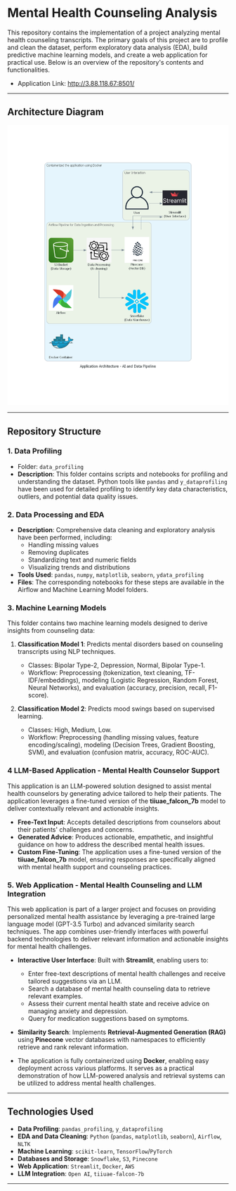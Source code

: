 # Mental Health Counseling Analysis

This repository contains the implementation of a project analyzing mental health counseling transcripts. The primary goals of this project are to profile and clean the dataset, perform exploratory data analysis (EDA), build predictive machine learning models, and create a web application for practical use. Below is an overview of the repository's contents and functionalities.

- Application Link: http://3.88.118.67:8501/
---

## Architecture Diagram

<img src="https://github.com/devmithun7/Legacy-Task/blob/main/architecture_diagram_task.png" alt="Architecture Diagram" width="600"/>

---

## Repository Structure
### 1. **Data Profiling**
- Folder: `data_profiling`
- **Description**: This folder contains scripts and notebooks for profiling and understanding the dataset. Python tools like `pandas` and `y_dataprofiling` have been used for detailed profiling to identify key data characteristics, outliers, and potential data quality issues.

### 2. **Data Processing and EDA**
- **Description**: Comprehensive data cleaning and exploratory analysis have been performed, including:
  - Handling missing values
  - Removing duplicates
  - Standardizing text and numeric fields
  - Visualizing trends and distributions
- **Tools Used**: `pandas`, `numpy`, `matplotlib`, `seaborn`, `ydata_profiling`
- **Files**: The corresponding notebooks for these steps are available in the Airflow and Machine Learning Model folders.

### 3. **Machine Learning Models**

This folder contains two machine learning models designed to derive insights from counseling data:

1. **Classification Model 1**: Predicts mental disorders based on counseling transcripts using NLP techniques.
   - Classes: Bipolar Type-2, Depression, Normal, Bipolar Type-1.
   - Workflow: Preprocessing (tokenization, text cleaning, TF-IDF/embeddings), modeling (Logistic Regression, Random Forest, Neural Networks), and evaluation (accuracy, precision, recall, F1-score).

2. **Classification Model 2**: Predicts mood swings based on supervised learning.
   - Classes: High, Medium, Low.
   - Workflow: Preprocessing (handling missing values, feature encoding/scaling), modeling (Decision Trees, Gradient Boosting, SVM), and evaluation (confusion matrix, accuracy, ROC-AUC).


### 4 **LLM-Based Application - Mental Health Counselor Support**

This application is an LLM-powered solution designed to assist mental health counselors by generating advice tailored to help their patients. The application leverages a fine-tuned version of the **tiiuae_falcon_7b** model to deliver contextually relevant and actionable insights.

- **Free-Text Input**: Accepts detailed descriptions from counselors about their patients' challenges and concerns.
- **Generated Advice**: Produces actionable, empathetic, and insightful guidance on how to address the described mental health issues.
- **Custom Fine-Tuning**: The application uses a fine-tuned version of the **tiiuae_falcon_7b** model, ensuring responses are specifically aligned with mental health support and counseling practices.



### 5. **Web Application - Mental Health Counseling and LLM Integration**

This web application is part of a larger project and focuses on providing personalized mental health assistance by leveraging a pre-trained large language model (GPT-3.5 Turbo) and advanced similarity search techniques. The app combines user-friendly interfaces with powerful backend technologies to deliver relevant information and actionable insights for mental health challenges.


- **Interactive User Interface**: Built with **Streamlit**, enabling users to:
  - Enter free-text descriptions of mental health challenges and receive tailored suggestions via an LLM.
  - Search a database of mental health counseling data to retrieve relevant examples.
  - Assess their current mental health state and receive advice on managing anxiety and depression.
  - Query for medication suggestions based on symptoms.

- **Similarity Search**: Implements **Retrieval-Augmented Generation (RAG)** using **Pinecone** vector databases with namespaces to efficiently retrieve and rank relevant information.

- The application is fully containerized using **Docker**, enabling easy deployment across various platforms. It serves as a practical demonstration of how LLM-powered analysis and retrieval systems can be utilized to address mental health challenges.

---


## Technologies Used
- **Data Profiling**: `pandas_profiling`, `y_dataprofiling`
- **EDA and Data Cleaning**: `Python` (`pandas`, `matplotlib`, `seaborn`), `Airflow`, `NLTK`
- **Machine Learning**: `scikit-learn`, `TensorFlow`/`PyTorch`
- **Databases and Storage**: `Snowflake`, `S3`, `Pinecone`
- **Web Application**: `Streamlit`, `Docker`, `AWS`
- **LLM Integration**: `Open AI`, `tiiuae-falcon-7b`
---


